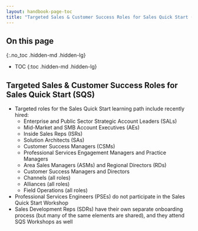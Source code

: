 ```yaml
---
layout: handbook-page-toc
title: "Targeted Sales & Customer Success Roles for Sales Quick Start (SQS)"
---
```


## On this page
{:.no_toc .hidden-md .hidden-lg}

- TOC
{:toc .hidden-md .hidden-lg}


## Targeted Sales & Customer Success Roles for Sales Quick Start (SQS)
*  Targeted roles for the Sales Quick Start learning path include recently hired: 
   - Enterprise and Public Sector Strategic Account Leaders (SALs)
   - Mid-Market and SMB Account Executives (AEs)
   - Inside Sales Reps (ISRs)
   - Solution Architects (SAs) 
   - Customer Success Managers (CSMs) 
   - Professional Services Engagement Managers and Practice Managers
   - Area Sales Managers (ASMs) and Regional Directors (RDs)
   - Customer Success Managers and Directors
   - Channels (all roles)
   - Alliances (all roles)
   - Field Operations (all roles)
*  Professional Services Engineers (PSEs) do not participate in the Sales Quick Start Workshop
*  Sales Development Reps (SDRs) have their own separate onboarding process (but many of the same elements are shared), and they attend SQS Workshops as well
